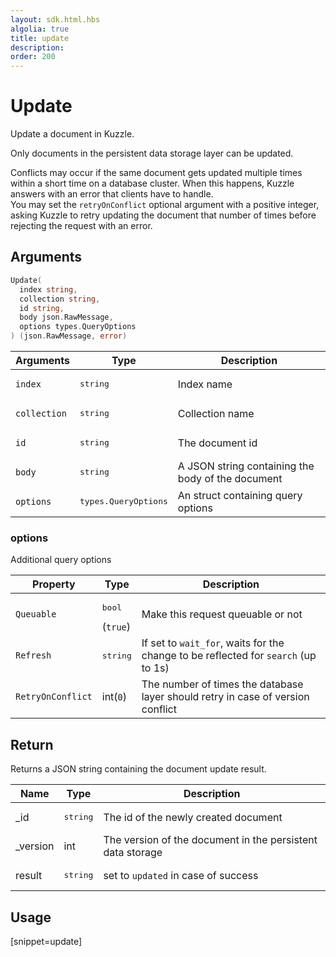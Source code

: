 ```yaml
---
layout: sdk.html.hbs
algolia: true
title: update
description:
order: 200
---
```


# Update

Update a document in Kuzzle.

Only documents in the persistent data storage layer can be updated.

Conflicts may occur if the same document gets updated multiple times within a short time on a database cluster. When this happens, Kuzzle answers with an error that clients have to handle.  
You may set the `retryOnConflict` optional argument with a positive integer, asking Kuzzle to retry updating the document that number of times before rejecting the request with an error.


## Arguments

```go
Update(
  index string, 
  collection string, 
  id string, 
  body json.RawMessage, 
  options types.QueryOptions
) (json.RawMessage, error)
```

| Arguments | Type | Description |
| --- | --- | --- |
| `index` | <pre>string</pre> | Index name |
| `collection` | <pre>string</pre> | Collection name |
| `id` | <pre>string</pre> | The document id |
| `body` | <pre>string</pre> | A JSON string containing the body of the document |
| `options` | <pre>types.QueryOptions</pre> | An struct containing query options |

### options

Additional query options

| Property   | Type    | Description                       |
| ---------- | ------- | --------------------------------- |
| `Queuable` | <pre>bool</pre>  (`true`) | Make this request queuable or not |
| `Refresh` | <pre>string</pre> | If set to `wait_for`, waits for the change to be reflected for `search` (up to 1s) |
| `RetryOnConflict` | int(`0`) | The number of times the database layer should retry in case of version conflict |

## Return

Returns a JSON string containing the document update result.

| Name | Type | Description
| --- | --- | ---
| _id | <pre>string</pre> | The id of the newly created document
| _version | int | The version of the document in the persistent data storage
| result | <pre>string</pre> | set to `updated` in case of success

## Usage

[snippet=update]

